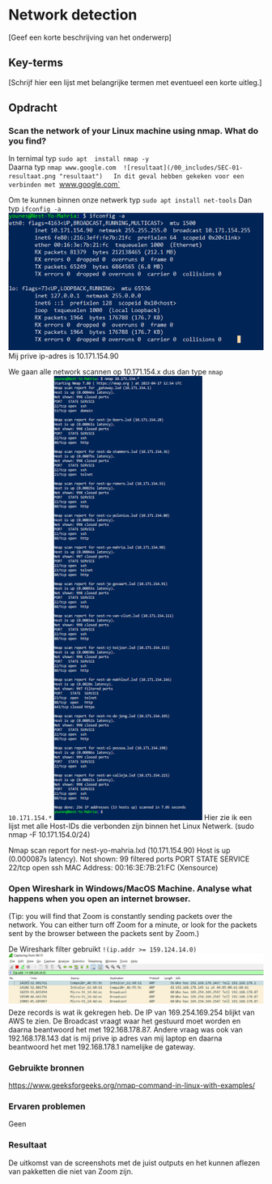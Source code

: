 # Network detection
[Geef een korte beschrijving van het onderwerp]

## Key-terms
[Schrijf hier een lijst met belangrijke termen met eventueel een korte uitleg.]

## Opdracht

### Scan the network of your Linux machine using nmap. What do you find?  
In ternimal typ `sudo apt  install nmap -y`  
Daarna typ `nmap www.google.com 
![resultaat](/00_includes/SEC-01-resultaat.png "resultaat")  
In dit geval hebben gekeken voor een verbinden met `www.google.com`

Om te kunnen binnen onze netwerk typ `sudo apt install net-tools`
Dan typ `ifconfig -a`
![resultaat](/00_includes/SEC-01-resultaat2.png "resultaat")
Mij prive ip-adres is 10.171.154.90

We gaan alle network scannen op 10.171.154.x dus dan type 
`nmap 10.171.154.*`
![resultaat](/00_includes/SEC-01-resultaat3.png "resultaat")
Hier zie ik een lijst met alle Host-IDs die verbonden zijn binnen het Linux Netwerk. 
(sudo nmap -F 10.171.154.0/24)

Nmap scan report for nest-yo-mahria.lxd (10.171.154.90)
Host is up (0.000087s latency).
Not shown: 99 filtered ports
PORT   STATE SERVICE
22/tcp open  ssh
MAC Address: 00:16:3E:7B:21:FC (Xensource)

### Open Wireshark in Windows/MacOS Machine. Analyse what happens when you open an internet browser.   
(Tip: you will find that Zoom is constantly sending packets over the network. You can either turn off Zoom for a minute, or look for the packets sent by the browser between the packets sent by Zoom.)  

De Wireshark filter gebruikt `!(ip.addr >= 159.124.14.0)`
![resultaat](/00_includes/SEC-01-resultaat4.png "resultaat")
Deze records is wat ik  gekregen heb. De IP van 169.254.169.254 blijkt van AWS te zien. De Broadcast vraagt waar het gestuurd moet worden en daarna beantwoord het met 192.168.178.87. Andere vraag was ook van 192.168.178.143 dat is mij prive ip adres van mij laptop en daarna beantwoord het met 192.168.178.1 namelijke de gateway.

### Gebruikte bronnen
https://www.geeksforgeeks.org/nmap-command-in-linux-with-examples/

### Ervaren problemen
Geen

### Resultaat
De uitkomst van de screenshots met de juist outputs en het kunnen aflezen van pakketten die niet van Zoom zijn.

